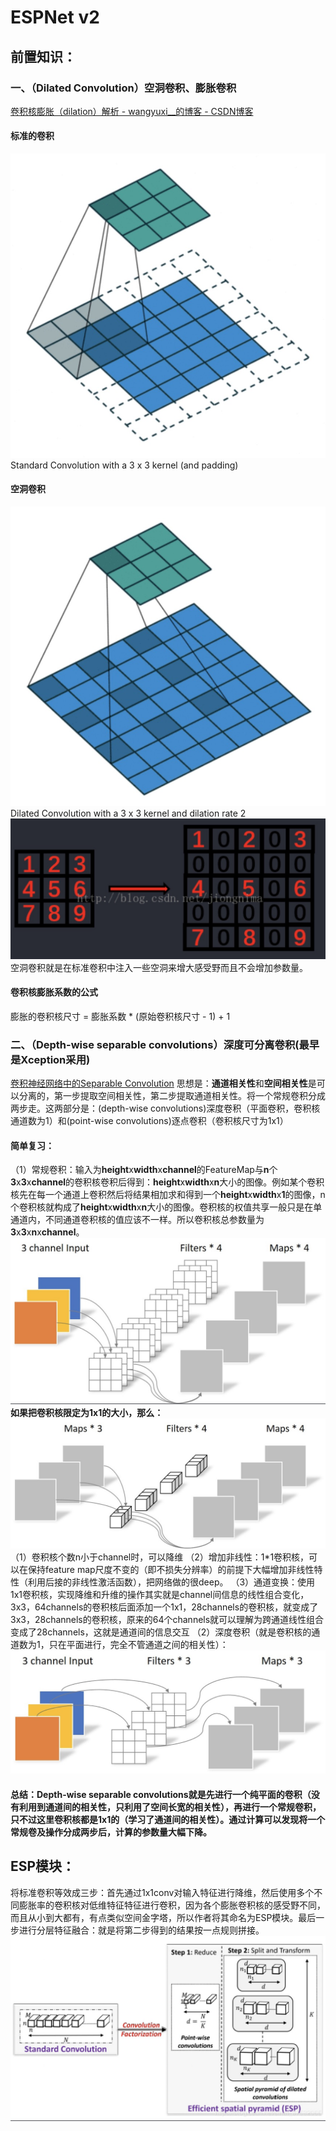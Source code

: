 # ESPNet v2
## 前置知识：
### 一、（Dilated Convolution）空洞卷积、膨胀卷积
[卷积核膨胀（dilation）解析 - wangyuxi__的博客 - CSDN博客](https://blog.csdn.net/wangyuxi__/article/details/83003357)
#### 标准的卷积
![ff62dada.png](images/1.jpg)
Standard Convolution with a 3 x 3 kernel (and padding)
#### 空洞卷积
![732eb0b1.png](images/2.jpg)
Dilated Convolution with a 3 x 3 kernel and dilation rate 2
![1e5b9622.png](images/3.jpg)
空洞卷积就是在标准卷积中注入一些空洞来增大感受野而且不会增加参数量。
#### 卷积核膨胀系数的公式
膨胀的卷积核尺寸 = 膨胀系数 * (原始卷积核尺寸 - 1) + 1
### 二、（Depth-wise separable convolutions）深度可分离卷积(最早是Xception采用)
[卷积神经网络中的Separable Convolution](https://yinguobing.com/separable-convolution/)
思想是：**通道相关性**和**空间相关性**是可以分离的，第一步提取空间相关性，第二步提取通道相关性。将一个常规卷积分成两步走。这两部分是：(depth-wise convolutions)深度卷积（平面卷积，卷积核通道数为1）和(point-wise convolutions)逐点卷积（卷积核尺寸为1x1）
#### 简单复习：
（1）常规卷积：输入为**height**x**width**x**channel**的FeatureMap与**n**个**3**x**3**x**channel**的卷积核卷积后得到：**height**x**width**x**n**大小的图像。例如某个卷积核先在每一个通道上卷积然后将结果相加求和得到一个**height**x**width**x**1**的图像，n个卷积核就构成了**height**x**width**x**n**大小的图像。卷积核的权值共享一般只是在单通道内，不同通道卷积核的值应该不一样。所以卷积核总参数量为**3**x**3**x**n**x**channel**。
![f293f042.png](images/4.jpg)
**如果把卷积核限定为1x1的大小，那么：**
![4e2e4b75.png](images/5.jpg)
（1）卷积核个数n小于channel时，可以降维
（2）增加非线性：1\*1卷积核，可以在保持feature map尺度不变的（即不损失分辨率）的前提下大幅增加非线性特性（利用后接的非线性激活函数），把网络做的很deep。
（3）通道变换：使用1x1卷积核，实现降维和升维的操作其实就是channel间信息的线性组合变化，3x3，64channels的卷积核后面添加一个1x1，28channels的卷积核，就变成了3x3，28channels的卷积核，原来的64个channels就可以理解为跨通道线性组合变成了28channels，这就是通道间的信息交互
（2）深度卷积（就是卷积核的通道数为1，只在平面进行，完全不管通道之间的相关性）：![e7fbbf69.png](images/6.jpg)
#### 总结：Depth-wise separable convolutions就是先进行一个纯平面的卷积（没有利用到通道间的相关性，只利用了空间长宽的相关性），再进行一个常规卷积，只不过这里卷积核都是1x1的（学习了通道间的相关性）。通过计算可以发现将一个常规卷及操作分成两步后，计算的参数量大幅下降。

## ESP模块：
将标准卷积等效成三步：首先通过1x1conv对输入特征进行降维，然后使用多个不同膨胀率的卷积核对低维特征特征进行卷积，因为各个膨胀卷积核的感受野不同，而且从小到大都有，有点类似空间金字塔，所以作者将其命名为ESP模块。最后一步进行分层特征融合：就是将第二步得到的结果按一点规则拼接。
![0829ae29.png](images/7.jpg)


